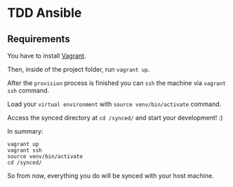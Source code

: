 # TDD Ansible


## Requirements

You have to install [Vagrant](https://www.vagrantup.com/downloads.html).

Then, inside of the project folder, run `vagrant up`.

After the `provision` process is finished you can `ssh` the machine via `vagrant ssh` command.

Load your `virtual environment` with `source venv/bin/activate` command.

Access the synced directory at `cd /synced/` and start your development! :)

In summary:
```
vagrant up
vagrant ssh
source venv/bin/activate
cd /synced/
```

So from now, everything you do will be synced with your host machine.
